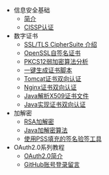 * 信息安全基础
    * [简介](markdown/Security/_readme.md)
    * [CISSP认证](markdown/Security/CISSP认证.md)
* 数字证书
    * [SSL/TLS CipherSuite 介绍](markdown/Security/Certificate/CipherSuite.md)
    * [OpenSSL自签名证书](markdown/Security/Certificate/OpenSSL自签名证书.md)
    * [PKCS12弱加密算法分析](markdown/Security/Certificate/PKCS12弱加密算法分析.md)
    * [一键生成证书脚本](markdown/Security/Certificate/一键生成证书脚本.md)
    * [Tomcat证书双向认证](markdown/Security/Certificate/Tomcat证书双向认证.md)
    * [Nginx证书双向认证](markdown/Security/Certificate/Nginx证书双向认证.md)
    * [Java解析X509证书文件](markdown/Security/Certificate/Java解析X509证书文件.md)
    * [Java实现证书双向认证](markdown/Security/Certificate/Java实现证书双向认证.md)
* 加解密
    * [RSA加解密](markdown/Security/Crypto/RSA加解密.md)
    * [Java加解密算法](markdown/Security/Crypto/Java加解密算法.md)
    * [使用PSS填充的签名验签工具](markdown/Security/Crypto/使用PSS填充的签名验签工具.md)
* OAuth2.0系列教程
    * [OAuth2.0简介](markdown/Security/OAuth2/OAuth2.0简介.md)
    * [GitHub账号登录留言](markdown/Security/OAuth2/GitHub账号登录留言.md)


